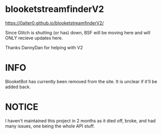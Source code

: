 # blooketstreamfinderV2
https://0alter0.github.io/blooketstreamfinderV2/

Since Glitch is shutting (or has) down, BSF will be moving here and will ONLY recieve updates here.

Thanks DannyDan for helping with V2

# INFO
BlooketBot has currently been removed from the site. It is unclear if it'll be added back.

# NOTICE
I haven't maintained this project in 2 months as it died off, broke, and had many issues, one being the whole API stuff.
